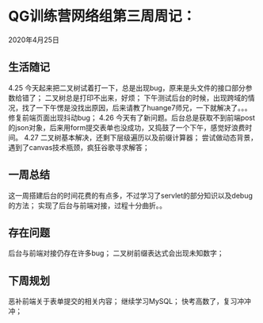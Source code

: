 # QG训练营网络组第三周周记：
2020年4月25日
## 生活随记
4.25
今天起来把二叉树试着打一下，总是出现bug，原来是头文件的接口部分参数给错了；
二叉树总是打印不出来，好烦；
下午测试后台的时候，出现跨域的情况，找了一下午愣是没找出原因，后来请教了huange7师兄，一下就解决了。。。
修复前端页面出现抖动bug；
4.26
今天有了新问题。后台总是获取不到前端post的json对象，后来用form提交表单也没成功，又捣鼓了一个下午，感觉好浪费时间。
4.27
二叉树基本解决，还剩下层级遍历以及前缀计算器；
尝试做动态背景，遇到了canvas技术瓶颈，疯狂谷歌寻求解答；
## 一周总结
这一周搭建后台的时间花费的有点多，不过学习了servlet的部分知识以及debug的方法；
实现了后台与前端对接，过程十分曲折。。

## 存在问题
后台与前端对接仍存在许多bug；
二叉树前缀表达式会出现未知数字；
## 下周规划
恶补前端关于表单提交的相关内容；
继续学习MySQL；
快考高数了，复习冲冲冲；



